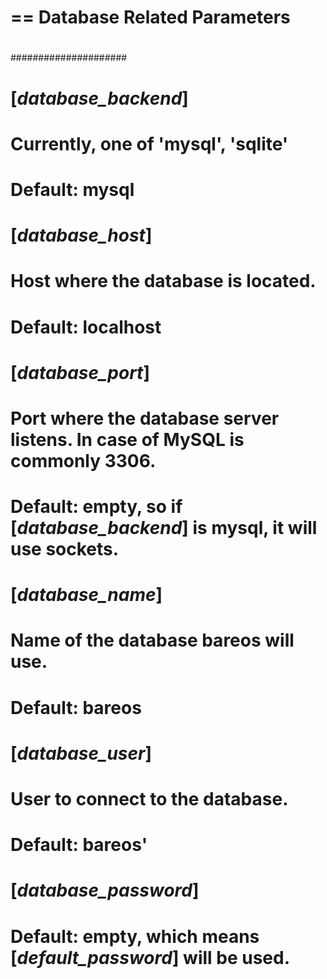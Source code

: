 # == Database Related Parameters
#
#####################
#
# [*database_backend*]
#   Currently, one of 'mysql', 'sqlite'
#   Default: mysql
#
# [*database_host*]
#   Host where the database is located.
#   Default: localhost
#
# [*database_port*]
#   Port where the database server listens. In case of MySQL is commonly 3306.
#   Default: empty, so if [*database_backend*] is mysql, it will use sockets.
#
# [*database_name*]
#   Name of the database bareos will use.
#   Default: bareos
#
# [*database_user*]
#   User to connect to the database.
#   Default: bareos'
#
# [*database_password*]
#   Default: empty, which means [*default_password*] will be used.

